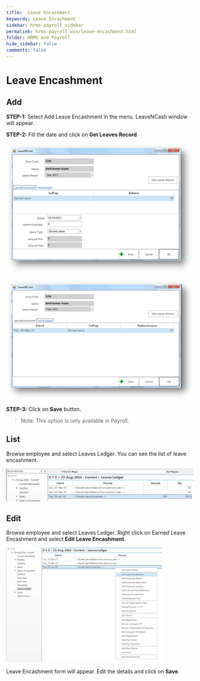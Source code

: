 ```yaml
---
title:  Leave Encashment
keywords: Leave Encashment
sidebar: hrms-payroll_sidebar
permalink: hrms-payroll-win/leave-encashment.html
folder: HRMS and Payroll
hide_sidebar: false
comments: false
---
```


# Leave Encashment

 

## Add

**STEP-1:** Select Add Leave Encashment in the menu. LeaveNCash window will appear.

**STEP-2:** Fill the date and click on **Get Leaves Record**

 ![](/images/leavencash.png)
 
 ![](/images/leavencash-leave-ledger.png)

**STEP-3:** Click on **Save** button.

 

> Note: This option is only available in Payroll.

 

## List

Browse employee and select Leaves Ledger. You can see the list of leave encashment.

 ![](/images/leave-ledger.jpg)

## Edit

Browse employee and select Leaves Ledger. Right click on Earned Leave Encashment and select **Edit Leave Encashment**.

![](/images/edit-leave-encashment.jpg)

Leave Encashment form will appear. Edit the details and click on **Save**. 



